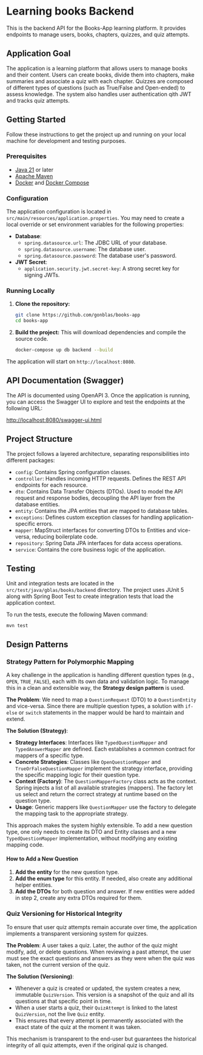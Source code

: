 # Learning books Backend

This is the backend API for the Books-App learning platform. It provides endpoints to manage users, books, chapters, quizzes, and quiz attempts.

## Application Goal

The application is a learning platform that allows users to manage books and their content. Users can create books, divide them into chapters, make summaries and associate a quiz with each chapter. Quizzes are composed of different types of questions (such as True/False and Open-ended) to assess knowledge. The system also handles user authentication qith JWT and tracks quiz attempts. 

## Getting Started

Follow these instructions to get the project up and running on your local machine for development and testing purposes.

### Prerequisites

-   [Java 21](https://www.oracle.com/java/technologies/javase/jdk21-archive-downloads.html) or later
-   [Apache Maven](https://maven.apache.org/download.cgi)
-   [Docker](https://www.docker.com/products/docker-desktop/) and [Docker Compose](https://docs.docker.com/compose/install/)

### Configuration

The application configuration is located in `src/main/resources/application.properties`. You may need to create a local override or set environment variables for the following properties:

-   **Database**:
    -   `spring.datasource.url`: The JDBC URL of your database.
    -   `spring.datasource.username`: The database user.
    -   `spring.datasource.password`: The database user's password.
-   **JWT Secret**:
    -   `application.security.jwt.secret-key`: A strong secret key for signing JWTs.

### Running Locally

1.  **Clone the repository:**
    ```bash
    git clone https://github.com/gonblas/books-app
    cd books-app
    ```

2.  **Build the project:** This will download dependencies and compile the source code.
    ```bash
    docker-compose up db backend --build
    ```

The application will start on `http://localhost:8080`.


## API Documentation (Swagger)

The API is documented using OpenAPI 3. Once the application is running, you can access the Swagger UI to explore and test the endpoints at the following URL:

[http://localhost:8080/swagger-ui.html](http://localhost:8080/swagger-ui.html)

## Project Structure

The project follows a layered architecture, separating responsibilities into different packages:

-   `config`: Contains Spring configuration classes.
-   `controller`: Handles incoming HTTP requests. Defines the REST API endpoints for each resource.
-   `dto`: Contains Data Transfer Objects (DTOs). Used to model the API request and response bodies, decoupling the API layer from the database entities.
-   `entity`: Contains the JPA entities that are mapped to database tables.
-   `exceptions`: Defines custom exception classes for handling application-specific errors.
-   `mapper`: MapStruct interfaces for converting DTOs to Entities and vice-versa, reducing boilerplate code.
-   `repository`: Spring Data JPA interfaces for data access operations.
-   `service`: Contains the core business logic of the application.

## Testing

Unit and integration tests are located in the `src/test/java/gblas/books/backend` directory. The project uses JUnit 5 along with Spring Boot Test to create integration tests that load the application context.

To run the tests, execute the following Maven command:
```bash
mvn test
```

## Design Patterns

### Strategy Pattern for Polymorphic Mapping

A key challenge in the application is handling different question types (e.g., `OPEN`, `TRUE_FALSE`), each with its own data and validation logic. To manage this in a clean and extensible way, the **Strategy design pattern** is used.

**The Problem**: We need to map a `QuestionRequest` (DTO) to a `QuestionEntity` and vice-versa. Since there are multiple question types, a solution with `if-else` or `switch` statements in the mapper would be hard to maintain and extend.

**The Solution (Strategy)**:
-   **Strategy Interfaces**: Interfaces like `TypedQuestionMapper` and `TypedAnswerMapper` are defined. Each establishes a common contract for mappers of a specific type.
-   **Concrete Strategies**: Classes like `OpenQuestionMapper` and `TrueOrFalseQuestionMapper` implement the strategy interface, providing the specific mapping logic for their question type.
-   **Context (Factory)**: The `QuestionMapperFactory` class acts as the context. Spring injects a list of all available strategies (mappers). The factory let us select and return the correct strategy at runtime based on the question type.
-   **Usage**: Generic mappers like `QuestionMapper` use the factory to delegate the mapping task to the appropriate strategy.

This approach makes the system highly extensible. To add a new question type, one only needs to create its DTO and Entity classes and a new `TypedQuestionMapper` implementation, without modifying any existing mapping code.

#### How to Add a New Question

1. **Add the entity** for the new question type.
2. **Add the enum type** for this entity. If needed, also create any additional helper entities.
3. **Add the DTOs** for both question and answer. If new entities were added in step 2, create any extra DTOs required for them.


### Quiz Versioning for Historical Integrity

To ensure that user quiz attempts remain accurate over time, the application implements a transparent versioning system for quizzes.

**The Problem**: A user takes a quiz. Later, the author of the quiz might modify, add, or delete questions. When reviewing a past attempt, the user must see the exact questions and answers as they were when the quiz was taken, not the current version of the quiz.

**The Solution (Versioning)**:
-   Whenever a quiz is created or updated, the system creates a new, immutable `QuizVersion`. This version is a snapshot of the quiz and all its questions at that specific point in time.
-   When a user starts a quiz, their `QuizAttempt` is linked to the latest `QuizVersion`, not the live `Quiz` entity.
-   This ensures that every attempt is permanently associated with the exact state of the quiz at the moment it was taken.

This mechanism is transparent to the end-user but guarantees the historical integrity of all quiz attempts, even if the original quiz is changed.